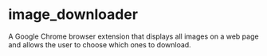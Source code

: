 image_downloader
================

A Google Chrome browser extension that displays all images on a web page and allows the user to choose which ones to download.